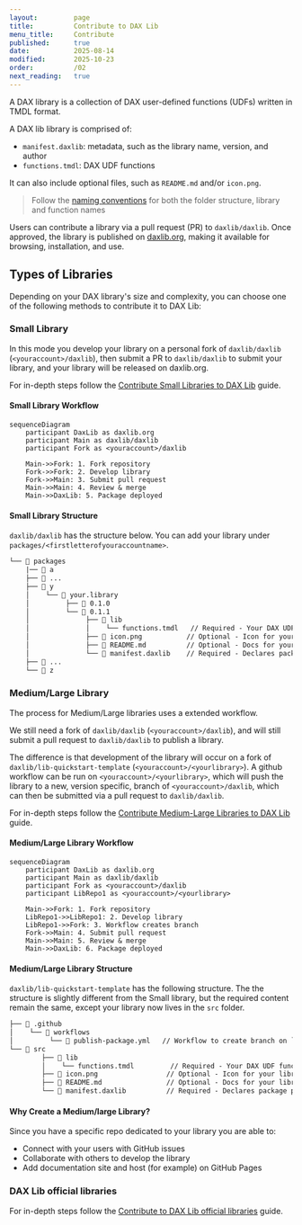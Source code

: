 ```yaml
---
layout:         page
title:          Contribute to DAX Lib
menu_title:     Contribute
published:      true
date:           2025-08-14
modified:       2025-10-23
order:          /02
next_reading:   true
---
```


A DAX library is a collection of DAX user-defined functions (UDFs) written in TMDL format. 

A DAX lib library is comprised of:

- `manifest.daxlib`: metadata, such as the library name, version, and author
- `functions.tmdl`: DAX UDF functions

It can also include optional files, such as `README.md` and/or `icon.png`.

> Follow the [naming conventions](naming-conventions.md) for both the folder structure, library and function names

Users can contribute a library via a pull request (PR) to `daxlib/daxlib`. Once approved, the library is published on [daxlib.org](https://daxlib.org/), making it available for browsing, installation, and use.

## Types of Libraries

Depending on your DAX library's size and complexity, you can choose one of the following methods to contribute it to DAX Lib:

### Small Library

In this mode you develop your library on a personal fork of `daxlib/daxlib` (`<youraccount>/daxlib`), then submit a PR to `daxlib/daxlib` to submit your library, and your library will be released on daxlib.org. 

For in-depth steps follow the [Contribute Small Libraries to DAX Lib](fork-daxlib.md) guide.

#### Small Library Workflow

```mermaid
sequenceDiagram
    participant DaxLib as daxlib.org
    participant Main as daxlib/daxlib
    participant Fork as <youraccount>/daxlib
    
    Main->>Fork: 1. Fork repository
    Fork->>Fork: 2. Develop library
    Fork->>Main: 3. Submit pull request
    Main->>Main: 4. Review & merge
    Main->>DaxLib: 5. Package deployed
```

#### Small Library Structure

`daxlib/daxlib` has the structure below. You can add your library under `packages/<firstletterofyouraccountname>`.

```txt
└── 📁 packages
    |── 📁 a   
    ├── 📁 ...
    ├── 📁 y
    │    └── 📁 your.library
    │         ├── 📁 0.1.0
    │         └── 📁 0.1.1
    │              ├── 📁 lib
    │              │    └── functions.tmdl   // Required - Your DAX UDF functions 
    │              ├── 📄 icon.png           // Optional - Icon for your library
    │              ├── 📄 README.md          // Optional - Docs for your library
    │              └── 📄 manifest.daxlib    // Required - Declares package properties
    ├── 📁 ...
    └── 📁 z
```

### Medium/Large Library

The process for Medium/Large libraries uses a extended workflow.

We still need a fork of `daxlib/daxlib` (`<youraccount>/daxlib`), and will still submit a pull request to `daxlib/daxlib` to publish a library.

The difference is that development of the library will occur on a fork of `daxlib/lib-quickstart-template` (`<youraccount>/<yourlibrary>`). A github workflow can be run on `<youraccount>/<yourlibrary>`, which will push the library to a new, version specific, branch of `<youraccount>/daxlib`, which can then be submitted via a pull request to `daxlib/daxlib`.

For in-depth steps follow the [Contribute Medium-Large Libraries to DAX Lib](github-repo.md) guide.

#### Medium/Large Library Workflow

```mermaid
sequenceDiagram
    participant DaxLib as daxlib.org
    participant Main as daxlib/daxlib
    participant Fork as <youraccount>/daxlib
    participant LibRepo1 as <youraccount>/<yourlibrary>
    
    Main->>Fork: 1. Fork repository
    LibRepo1->>LibRepo1: 2. Develop library
    LibRepo1->>Fork: 3. Workflow creates branch
    Fork->>Main: 4. Submit pull request
    Main->>Main: 5. Review & merge
    Main->>DaxLib: 6. Package deployed
```

#### Medium/Large Library Structure

`daxlib/lib-quickstart-template` has the following structure. The the structure is slightly different from the Small library, but the required content remain the same, except your library now lives in the `src` folder.

```txt
├── 📁 .github
│    └── 📁 workflows
│         └── 📄 publish-package.yml   // Workflow to create branch on `<youraccount>/daxlib` with your library version
└── 📁 src
        ├── 📁 lib
        │    └── functions.tmdl         // Required - Your DAX UDF functions
        ├── 📄 icon.png                 // Optional - Icon for your library
        ├── 📄 README.md                // Optional - Docs for your library
        └── 📄 manifest.daxlib          // Required - Declares package properties
```

#### Why Create a Medium/large Library?

Since you have a specific repo dedicated to your library you are able to:

- Connect with your users with GitHub issues
- Collaborate with others to develop the library
- Add documentation site and host (for example) on GitHub Pages

### DAX Lib official libraries

For in-depth steps follow the [Contribute to DAX Lib official libraries](daxlib-libraries.md) guide.